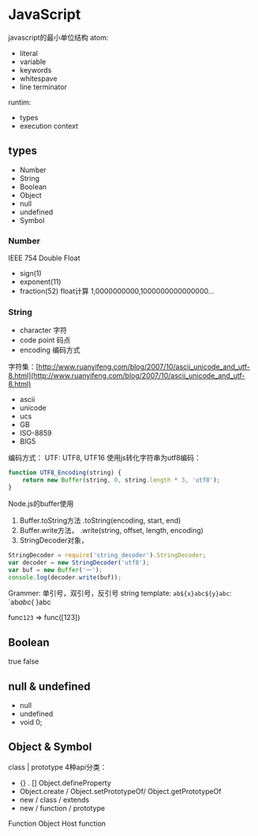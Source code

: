 # JavaScript

javascript的最小单位结构
atom:
- literal
- variable
- keywords
- whitespave
- line terminator

runtim:
- types
- execution context

## types
- Number
- String
- Boolean
- Object
- null
- undefined
- Symbol

### Number
IEEE 754 Double Float
- sign(1)
- exponent(11)
- fraction(52)
float计算
1,0000000000,1000000000000000...

### String
- character 字符
- code point 码点
- encoding 编码方式

字符集：[http://www.ruanyifeng.com/blog/2007/10/ascii_unicode_and_utf-8.html](http://www.ruanyifeng.com/blog/2007/10/ascii_unicode_and_utf-8.html)
- ascii
- unicode
- ucs
- GB
- ISO-8859
- BIG5

编码方式：
UTF: UTF8, UTF16
使用js转化字符串为utf8编码：
```js
function UTF8_Encoding(string) {
    return new Buffer(string, 0, string.length * 3, 'utf8');
}
```
Node.js的buffer使用
1. Buffer.toString方法 .toString(encoding, start, end)
2. Buffer.write方法， .write(string, offset, length, encoding)
3. StringDecoder对象，
```js
StringDecoder = require('string_decoder').StringDecoder;
var decoder = new StringDecoder('utf8');
var buf = new Buffer('一');
console.log(decoder.write(buf));
```

Grammer: 
单引号，双引号，反引号
string template: `ab${x}abc${y}abc`:
`ab${
}abc${
}abc

func`123` => func([123])

## Boolean
true false

## null & undefined
- null
- undefined
- void 0;


## Object & Symbol
class | prototype
4种api分类：
- {} . [] Object.defineProperty
- Object.create / Object.setPrototypeOf/ Object.getPrototypeOf
- new / class / extends
- new / function / prototype

Function Object
Host function